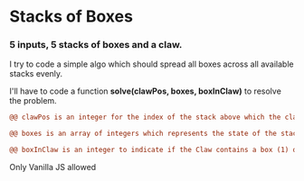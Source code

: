 # Stacks of Boxes

### 5 inputs, 5 stacks of boxes and a claw.

I try to code a simple algo which should spread all boxes across all available stacks evenly.

I'll have to code a function **solve(clawPos, boxes, boxInClaw)** to resolve the problem.

```diff
@@ clawPos is an integer for the index of the stack above which the claw is located. @@

@@ boxes is an array of integers which represents the state of the stacks. @@

@@ boxInClaw is an integer to indicate if the Claw contains a box (1) or not (0). @@
```

Only Vanilla JS allowed